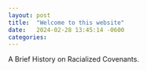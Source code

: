 ```yaml
---
layout: post
title:  "Welcome to this website"
date:   2024-02-28 13:45:14 -0600
categories: 
---
```



A Brief History on Racialized Covenants.
